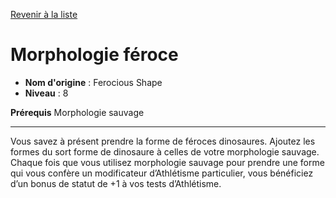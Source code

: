 [Revenir à la liste](list.md)

# Morphologie féroce

 * **Nom d'origine** : Ferocious Shape
 * **Niveau** : 8


<p><strong>Prérequis</strong> Morphologie sauvage</p>
<hr>
<p>Vous savez à présent prendre la forme de féroces dinosaures. Ajoutez les formes du sort forme de dinosaure à celles de votre morphologie sauvage. Chaque fois que vous utilisez morphologie sauvage pour prendre une forme qui vous confère un modificateur d’Athlétisme particulier, vous bénéficiez d’un bonus de statut de +1 à vos tests d’Athlétisme.</p>